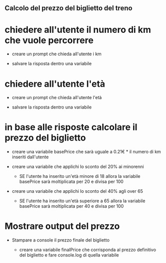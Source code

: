 ## Calcolo del prezzo del biglietto del treno

# chiedere all'utente il numero di km che vuole percorrere 

  - creare un prompt che chieda all'utente i km

  - salvare la risposta dentro una variabile

# chiedere all'utente l'età

  - creare un prompt che chieda all'utente l'età

  - salvare la risposta dentro una variabile

# in base alle risposte calcolare il prezzo del biglietto

  - creare una variabile basePrice che sarà uguale a 0.21€ * il numero di km inseriti dall'utente

  - creare una variabile che applichi lo sconto del 20% ai minorenni
  
    - SE l'utente ha inserito un'età minore di 18 allora la variabile basePrice sarà moltiplicata per 20 e divisa per 100

  - creare una variabile che applichi lo sconto del 40% agli over 65

    - SE l'utente ha inserito un'età superiore a 65 allora la variabile basePrice sarà moltiplicata per 40 e divisa per 100
  
# Mostrare output del prezzo

  - Stampare a console il prezzo finale del biglietto
  
    - creare una variabile finalPrice che corrisponda al prezzo definitivo del biglietto e fare console.log di quella variabile